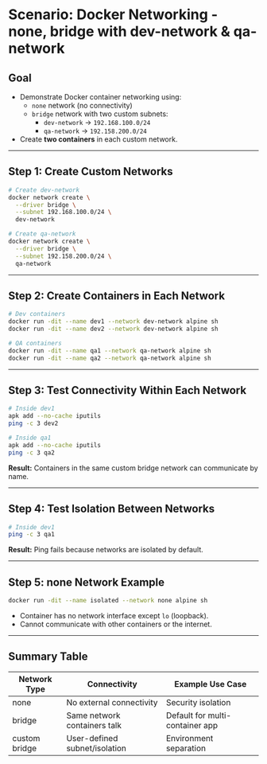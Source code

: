 # Scenario: Docker Networking - none, bridge with dev-network & qa-network

## Goal

- Demonstrate Docker container networking using:
  - `none` network (no connectivity)
  - `bridge` network with two custom subnets:
    - `dev-network` → `192.168.100.0/24`
    - `qa-network` → `192.158.200.0/24`
- Create **two containers** in each custom network.

---

## Step 1: Create Custom Networks

```bash
# Create dev-network
docker network create \
  --driver bridge \
  --subnet 192.168.100.0/24 \
  dev-network

# Create qa-network
docker network create \
  --driver bridge \
  --subnet 192.158.200.0/24 \
  qa-network
```

---

## Step 2: Create Containers in Each Network

```bash
# Dev containers
docker run -dit --name dev1 --network dev-network alpine sh
docker run -dit --name dev2 --network dev-network alpine sh

# QA containers
docker run -dit --name qa1 --network qa-network alpine sh
docker run -dit --name qa2 --network qa-network alpine sh
```

---

## Step 3: Test Connectivity Within Each Network

```bash
# Inside dev1
apk add --no-cache iputils
ping -c 3 dev2

# Inside qa1
apk add --no-cache iputils
ping -c 3 qa2
```

**Result:** Containers in the same custom bridge network can communicate by name.

---

## Step 4: Test Isolation Between Networks

```bash
# Inside dev1
ping -c 3 qa1
```

**Result:** Ping fails because networks are isolated by default.

---

## Step 5: none Network Example

```bash
docker run -dit --name isolated --network none alpine sh
```

- Container has no network interface except `lo` (loopback).
- Cannot communicate with other containers or the internet.

---

## Summary Table

| Network Type | Connectivity                  | Example Use Case              |
| ------------ | ----------------------------- | ------------------------------ |
| none         | No external connectivity      | Security isolation             |
| bridge       | Same network containers talk  | Default for multi-container app|
| custom bridge| User-defined subnet/isolation | Environment separation         |

